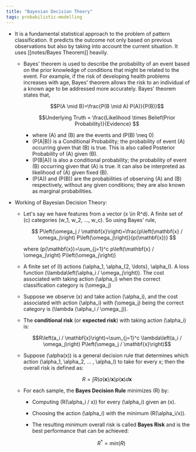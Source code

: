 ```yaml
---
title: "Bayesian Decision Theory"
tags: probabilistic-modelling
---
```

-   It is a fundamental statistical approach to the problem of pattern classification. It predicts the outcome not only based on previous observations but also by taking into account the current situation. It uses [[notes/Bayes Theorem]] heavily.
    
    -   Bayes' theorem is used to describe the probability of an event based on the prior knowledge of conditions that might be related to the event. For example, if the risk of developing health problems increases with age, Bayes' theorem allows the risk to an individual of a known age to be addressed more accurately. Bayes' theorem states that,
        
        $$P(A \mid B)=\frac{P(B \mid A) P(A)}{P(B)}$$
        
        $$Underlying Truth = \frac{Likelihood \times Belief(Prior Probability)}{Evidence} $$
        
        -   where \(A\) and \(B\) are the events and \(P(B) \neq 0\)
        -   \(P(A|B)\) is a Conditional Probability; the probability of event \(A\) occurring given that \(B\) is true. This is also called Posterior Probability of \(A\) given \(B\).
        -   \(P(B|A)\) is also a conditional probability; the probability of event \(B\) occurring given that \(A\) is true. It can also be interpreted as likelihood of \(A\) given fixed \(B\).
        -   \(P(A)\) and \(P(B)\) are the probabilities of observing \(A\) and \(B\) respectively, without any given conditions; they are also known as marginal probabilities.
    
-   Working of Bayesian Decision Theory:
    -   Let's say we have features from a vector \(x \in R^d\). A finite set of \(c\) categories \(w_1, w_2, ..., w_c\). So using Bayes' rule,
        
        $$ P\left(\omega_j / \mathbf{x}\right)=\frac{p\left(\mathbf{x} / \omega_j\right) P\left(\omega_j\right)}{p(\mathbf{x})} $$
        
        where \(p(\mathbf{x})=\sum_{j=1}^c p\left(\mathbf{x} / \omega_j\right) P\left(\omega_j\right)\)  
        
    -   A finite set of \(I\) actions \(\alpha_1, \alpha_{2, \ldots}, \alpha_I\). A loss function \(\lambda\left(\alpha_i / \omega_j\right)\). The cost associated with taking action \(\alpha_i\) when the correct classification category is \(\omega_j\)
    -   Suppose we observe \(x\) and take action \(\alpha_i\), and the cost associated with action \(\alpha_i\) with \(\omega_j\) being the correct category is \(\lambda (\alpha_i / \omega_j)\).
    -   The **conditional risk** (or **expected risk**) with taking action \(\alpha_i\) is:
        
        $$R\left(a_i / \mathbf{x}\right)=\sum_{j=1}^c \lambda\left(a_i / \omega_j\right) P\left(\omega_j / \mathbf{x}\right)$$
        
    -   Suppose \(\alpha(x)\) is a general decision rule that determines which action \(\alpha_1, \alpha_2, ... , \alpha_I\) to take for every x; then the overall risk is defined as:
        
        $$ R=\int R(a(\mathbf{x}) / \mathbf{x}) p(\mathbf{x}) d \mathbf{x} $$
        
    -   For each sample, the **Bayes Decision Rule** minimizes \(R\) by:
        -   Computing \(R(\alpha_i / x)\) for every \(\alpha_i\) given an \(x\).
        -   Choosing the action \(\alpha_i\) with the minimum \(R(\alpha_i/x)\).
        -   The resulting minimum overall risk is called **Bayes Risk** and is the best performance that can be achieved:
            
            $$R^* = min(R)$$